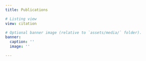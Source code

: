 ```yaml
---
title: Publications

# Listing view
view: citation

# Optional banner image (relative to `assets/media/` folder).
banner:
  caption: ''
  image: ''

---
```

